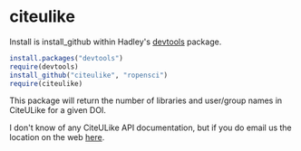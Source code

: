 # citeulike #

Install is install_github within Hadley's [devtools](https://github.com/hadley/devtools) package.

```R
install.packages("devtools")
require(devtools)
install_github("citeulike", "ropensci")
require(citeulike)
```

This package will return the number of libraries and user/group names in CiteULike for a given DOI. 

I don't know of any CiteULike API documentation, but if you do email us the location on the web [here](ropensci@gmail.com).
